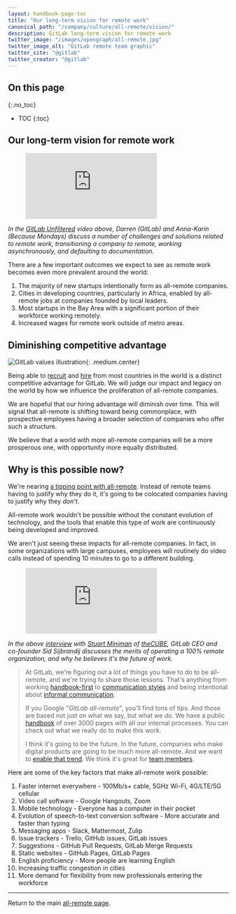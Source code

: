 ```yaml
---
layout: handbook-page-toc
title: "Our long-term vision for remote work"
canonical_path: "/company/culture/all-remote/vision/"
description: GitLab long-term vision for remote work
twitter_image: "/images/opengraph/all-remote.jpg"
twitter_image_alt: "GitLab remote team graphic"
twitter_site: "@gitlab"
twitter_creator: "@gitlab"
---
```


## On this page
{:.no_toc}

- TOC
{:toc}

## Our long-term vision for remote work

<!-- blank line -->
<figure class="video_container">
  <iframe src="https://www.youtube.com/embed/_HhlqwJsNyM" frameborder="0" allowfullscreen="true"> </iframe>
</figure>
<!-- blank line -->

*In the [GitLab Unfiltered](https://www.youtube.com/channel/UCMtZ0sc1HHNtGGWZFDRTh5A) video above, Darren (GitLab) and Anna-Karin (Because Mondays) discuss a number of challenges and solutions related to remote work, transitioning a company to remote, working asynchronously, and defaulting to documentation.*

There are a few important outcomes we expect to see as remote work becomes even more prevalent around the world:

1. The majority of new startups intentionally form as all-remote companies.
1. Cities in developing countries, particularly in Africa, enabled by all-remote jobs at companies founded by local leaders.
1. Most startups in the Bay Area with a significant portion of their workforce working remotely.
1. Increased wages for remote work outside of metro areas.

## Diminishing competitive advantage

![GitLab values illustration](/images/all-remote/gitlab-values-tanukis.jpg){: .medium.center}

Being able to [recruit](/handbook/hiring/talent-acquisition-framework/) and [hire](/company/culture/all-remote/hiring/) from most countries in the world is a distinct competitive advantage for GitLab. We will judge our impact and legacy on the world by how we influence the proliferation of all-remote companies.

We are hopeful that our hiring advantage will diminish over time. This will signal that all-remote is shifting toward being commonplace, with prospective employees having a broader selection of companies who offer such a structure.

We believe that a world with more all-remote companies will be a more prosperous one, with opportunity more equally distributed.

## Why is this possible now?

We're nearing [a tipping point with all-remote](https://medium.com/@gcvp/going-distributed-choosing-the-right-remote-friendly-team-model-6a04f833267c). Instead of remote teams having to justify why they do it, it's going to be colocated companies having to justify why they *don't*.

All-remote work wouldn't be possible without the constant evolution of technology, and the tools that enable this type of work are continuously being developed and improved.

We aren't just seeing these impacts for all-remote companies. In fact, in some organizations with large campuses, employees will routinely do video calls instead of spending 10 minutes to go to a different building.

<!-- blank line -->
<figure class="video_container">
  <iframe src="https://www.youtube.com/embed/eIs71f5IEUU?start=468" frameborder="0" allowfullscreen="true"> </iframe>
</figure>
<!-- blank line -->

*In the above [interview](https://youtu.be/eIs71f5IEUU) with [Stuart Miniman](https://twitter.com/stu) of [theCUBE](https://www.thecube.net/), GitLab CEO and co-founder Sid Sijbrandij discusses the merits of operating a 100% remote organization, and why he believes it's the future of work.*

> At GitLab, we're figuring out a lot of things you have to do to be all-remote, and we're trying to share those lessons. That's anything from working [handbook-first](/handbook/handbook-usage/#why-handbook-first) to [communication styles](/company/culture/all-remote/effective-communication/) and being intentional about [informal communication](/company/culture/all-remote/informal-communication/).
>
> If you Google "*GitLab all-remote*", you'll find tons of tips. And those are based not just on what we say, but what we *do*. We have a public [handbook](/handbook/) of over 3000 pages with all our internal processes. You can check out what we really do to make this work.
>
> I think it's going to be the future. In the future, companies who make digital products are going to be much more all-remote. And we want to [enable that trend](/company/culture/all-remote/vision/). We think it's great for [team members](/company/culture/all-remote/people/).

Here are some of the key factors that make all-remote work possible:

1. Faster internet everywhere - 100Mb/s+ cable, 5GHz Wi-Fi, 4G/LTE/5G cellular
1. Video call software - Google Hangouts, Zoom
1. Mobile technology - Everyone has a computer in their pocket
1. Evolution of speech-to-text conversion software - More accurate and faster than typing
1. Messaging apps - Slack, Mattermost, Zulip
1. Issue trackers - Trello, GitHub issues, GitLab issues
1. Suggestions - GitHub Pull Requests, GitLab Merge Requests
1. Static websites - GitHub Pages, GitLab Pages
1. English proficiency - More people are learning English
1. Increasing traffic congestion in cities
1. More demand for flexibility from new professionals entering the workforce

----

Return to the main [all-remote page](/company/culture/all-remote/).
